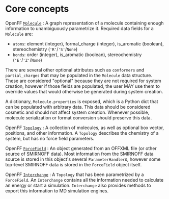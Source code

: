 # Core concepts

OpenFF [`Molecule`](openff.toolkit.topology.Molecule)
: A graph representation of a molecule containing enough information to unambiguously parametrize it.
  Required data fields for a `Molecule` are:

  - `atoms`: element (integer), formal_charge (integer), is_aromatic (boolean), stereochemistry (`'R'`/`'S'`/`None`)
  - `bonds`: order (integer), is_aromatic (boolean), stereochemistry (`'E'`/`'Z'`/`None`)

  There are several other optional attributes such as `conformers` and `partial_charges` that may be populated in the `Molecule` data structure.
  These are considered "optional" because they are not required for system creation, however if those fields are populated, the user MAY use them to override values that would otherwise be generated during system creation.

  A dictionary, `Molecule.properties` is exposed, which is a Python dict that can be populated with arbitrary data.
  This data should be considered cosmetic and should not affect system creation.
  Whenever possible, molecule serialization or format conversion should preserve this data.

OpenFF [`Topology`](openff.toolkit.topology.Topology)
: A collection of molecules, as well as optional box vector, positions, and other information. A `Topology` describes the chemistry of a system, but has no force field parameters.

OpenFF [`ForceField`](openff.toolkit.typing.engines.smirnoff.forcefield.ForceField)
: An object generated from an OFFXML file (or other source of SMIRNOFF data).
  Most information from the SMIRNOFF data source is stored in this object's several `ParameterHandler`s, however some top-level SMIRNOFF data is stored in the `ForceField` object itself.

OpenFF [`Interchange`](openff.interchange:index)
: A `Topology` that has been parametrized by a `ForceField`. An `Interchange` contains all the information needed to calculate an energy or start a simulation. `Interchange` also provides methods to export this information
to MD simulation engines.
